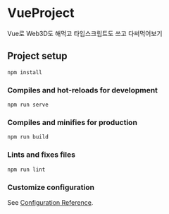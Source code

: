 # VueProject
Vue로 Web3D도 해먹고 타입스크립트도 쓰고 다써먹어보기



## Project setup
```
npm install
```

### Compiles and hot-reloads for development
```
npm run serve
```

### Compiles and minifies for production
```
npm run build
```

### Lints and fixes files
```
npm run lint
```

### Customize configuration
See [Configuration Reference](https://cli.vuejs.org/config/).